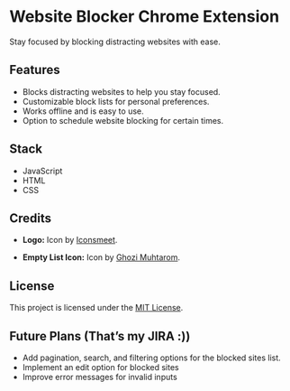 # Website Blocker Chrome Extension

Stay focused by blocking distracting websites with ease.

## Features

- Blocks distracting websites to help you stay focused.
- Customizable block lists for personal preferences.
- Works offline and is easy to use.
- Option to schedule website blocking for certain times.

## Stack

- JavaScript
- HTML
- CSS

## Credits

- **Logo:** Icon by [Iconsmeet](https://www.freepik.com/icon/web-lock_18495899#fromView=search&page=6&position=22&uuid=759a42bf-e5b1-44cf-acc9-d8ecd9995534).

- **Empty List Icon:** Icon by [Ghozi Muhtarom](https://www.flaticon.com/free-icons/no-data).

## License

This project is licensed under the [MIT License](https://mit-license.org/).

## Future Plans (That’s my JIRA :))

- Add pagination, search, and filtering options for the blocked sites list.
- Implement an edit option for blocked sites
- Improve error messages for invalid inputs
